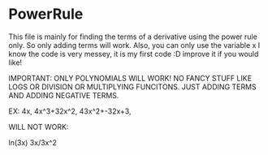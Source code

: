 # PowerRule
This file is mainly for finding the terms of a derivative using the power rule only. So only adding terms will work.
Also, you can only use the variable x 
I know the code is very messey, it is my first code :D improve it if you would like!

IMPORTANT: ONLY POLYNOMIALS WILL WORK! NO FANCY STUFF LIKE LOGS OR DIVISION OR MULTIPLYING FUNCITONS. JUST ADDING TERMS AND ADDING NEGATIVE TERMS.


EX:
4x, 
4x^3+32x^2,
43x^2+-32x+3,

WILL NOT WORK:

ln(3x)
3x/3x^2
